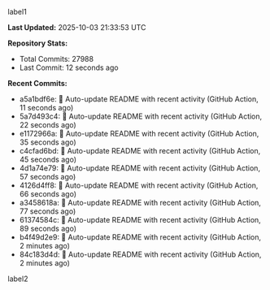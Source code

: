 
label1 
<!-- ACTIVITY_START -->
**Last Updated:** 2025-10-03 21:33:53 UTC

**Repository Stats:**
- Total Commits: 27988
- Last Commit: 12 seconds ago

**Recent Commits:**
- a5a1bdf6e: 🤖 Auto-update README with recent activity (GitHub Action, 11 seconds ago)
- 5a7d493c4: 🤖 Auto-update README with recent activity (GitHub Action, 22 seconds ago)
- e1172966a: 🤖 Auto-update README with recent activity (GitHub Action, 35 seconds ago)
- c4cfad6bd: 🤖 Auto-update README with recent activity (GitHub Action, 45 seconds ago)
- 4d1a74e79: 🤖 Auto-update README with recent activity (GitHub Action, 57 seconds ago)
- 4126d4ff8: 🤖 Auto-update README with recent activity (GitHub Action, 66 seconds ago)
- a3458618a: 🤖 Auto-update README with recent activity (GitHub Action, 77 seconds ago)
- 61374584c: 🤖 Auto-update README with recent activity (GitHub Action, 89 seconds ago)
- b4f49d2e9: 🤖 Auto-update README with recent activity (GitHub Action, 2 minutes ago)
- 84c183d4d: 🤖 Auto-update README with recent activity (GitHub Action, 2 minutes ago)
<!-- ACTIVITY_END -->

label2
